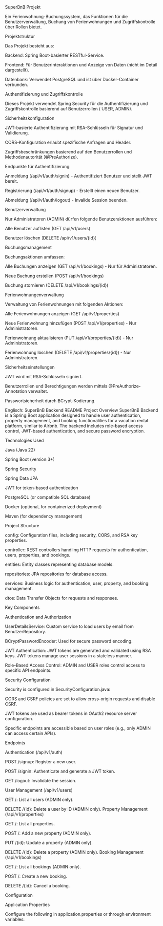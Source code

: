 SuperBnB Projekt

Ein Ferienwohnung-Buchungssystem, das Funktionen für die Benutzerverwaltung, Buchung von Ferienwohnungen und
Zugriffskontrolle über Rollen bietet.

Projektstruktur

Das Projekt besteht aus:

Backend: Spring Boot-basierter RESTful-Service.

Frontend: Für Benutzerinteraktionen und Anzeige von Daten (nicht im Detail dargestellt).

Datenbank: Verwendet PostgreSQL und ist über Docker-Container verbunden.

Authentifizierung und Zugriffskontrolle

Dieses Projekt verwendet Spring Security für die Authentifizierung und Zugriffskontrolle basierend auf Benutzerrollen (
USER, ADMIN).

Sicherheitskonfiguration

JWT-basierte Authentifizierung mit RSA-Schlüsseln für Signatur und Validierung.

CORS-Konfiguration erlaubt spezifische Anfragen und Header.

Zugriffsbeschränkungen basierend auf den Benutzerrollen und Methodenautorität (@PreAuthorize).

Endpunkte für Authentifizierung

Anmeldung (/api/v1/auth/signin) - Authentifiziert Benutzer und stellt JWT bereit.

Registrierung (/api/v1/auth/signup) - Erstellt einen neuen Benutzer.

Abmeldung (/api/v1/auth/logout) - Invalide Session beenden.

Benutzerverwaltung

Nur Administratoren (ADMIN) dürfen folgende Benutzeraktionen ausführen:

Alle Benutzer auflisten (GET /api/v1/users)

Benutzer löschen (DELETE /api/v1/users/{id})

Buchungsmanagement

Buchungsaktionen umfassen:

Alle Buchungen anzeigen (GET /api/v1/bookings) - Nur für Administratoren.

Neue Buchung erstellen (POST /api/v1/bookings)

Buchung stornieren (DELETE /api/v1/bookings/{id})

Ferienwohnungenverwaltung

Verwaltung von Ferienwohnungen mit folgenden Aktionen:

Alle Ferienwohnungen anzeigen (GET /api/v1/properties)

Neue Ferienwohnung hinzufügen (POST /api/v1/properties) - Nur Administratoren.

Ferienwohnung aktualisieren (PUT /api/v1/properties/{id}) - Nur Administratoren.

Ferienwohnung löschen (DELETE /api/v1/properties/{id}) - Nur Administratoren.

Sicherheitseinstellungen

JWT wird mit RSA-Schlüsseln signiert.

Benutzerrollen und Berechtigungen werden mittels @PreAuthorize-Annotation verwaltet.

Passwortsicherheit durch BCrypt-Kodierung.

Englisch:
SuperBnB Backend README
Project Overview
SuperBnB Backend is a Spring Boot application designed to handle user authentication, property management, and booking
functionalities for a vacation rental platform, similar to Airbnb. The backend includes role-based access control,
JWT-based authentication, and secure password encryption.

Technologies Used

Java (Java 22)

Spring Boot (version 3+)

Spring Security

Spring Data JPA

JWT for token-based authentication

PostgreSQL (or compatible SQL database)

Docker (optional, for containerized deployment)

Maven (for dependency management)

Project Structure

config: Configuration files, including security, CORS, and RSA key properties.

controller: REST controllers handling HTTP requests for authentication, users, properties, and bookings.

entities: Entity classes representing database models.

repositories: JPA repositories for database access.

services: Business logic for authentication, user, property, and booking management.

dtos: Data Transfer Objects for requests and responses.

Key Components

Authentication and Authorization

UserDetailsService: Custom service to load users by email from BenutzerRepository.

BCryptPasswordEncoder: Used for secure password encoding.

JWT Authentication: JWT tokens are generated and validated using RSA keys. JWT tokens manage user sessions in a
stateless manner.

Role-Based Access Control: ADMIN and USER roles control access to specific API endpoints.

Security Configuration

Security is configured in SecurityConfiguration.java:

CORS and CSRF policies are set to allow cross-origin requests and disable CSRF.

JWT tokens are used as bearer tokens in OAuth2 resource server configuration.

Specific endpoints are accessible based on user roles (e.g., only ADMIN can access certain APIs).

Endpoints

Authentication (/api/v1/auth)

POST /signup: Register a new user.

POST /signin: Authenticate and generate a JWT token.

GET /logout: Invalidate the session.

User Management (/api/v1/users)

GET /: List all users (ADMIN only).

DELETE /{id}: Delete a user by ID (ADMIN only).
Property Management (/api/v1/properties)

GET /: List all properties.

POST /: Add a new property (ADMIN only).

PUT /{id}: Update a property (ADMIN only).

DELETE /{id}: Delete a property (ADMIN only).
Booking Management (/api/v1/bookings)

GET /: List all bookings (ADMIN only).

POST /: Create a new booking.

DELETE /{id}: Cancel a booking.

Configuration

Application Properties

Configure the following in application.properties or through environment variables:

